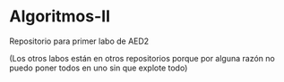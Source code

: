 # Algoritmos-II

Repositorio para primer labo de AED2

(Los otros labos están en otros repositorios porque por alguna razón no puedo poner todos en uno sin que explote todo)
